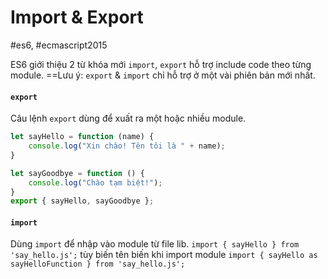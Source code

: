 # Import & Export
#es6, #ecmascript2015 

ES6 giới thiệu 2 từ khóa mới `import`, `export` hỗ trợ include code theo từng module.
==Lưu ý: `export` & `import` chỉ hỗ trợ ở một vài phiên bản mới nhất.

#### `export`
Câu lệnh `export` dùng để xuất ra một hoặc nhiều  module. 
```javascript
let sayHello = function (name) {
    console.log("Xin chào! Tên tôi là " + name);
}

let sayGoodbye = function () {
    console.log("Chào tạm biệt!");
}
export { sayHello, sayGoodbye };
```

#### `import`
Dùng `import` để nhập vào module từ file lib. 
`import { sayHello } from 'say_hello.js';`
tùy biến tên biến khi import module
`import { sayHello as sayHelloFunction } from 'say_hello.js'; `
